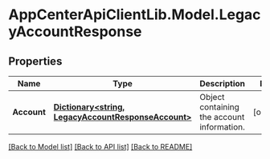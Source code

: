 # AppCenterApiClientLib.Model.LegacyAccountResponse
## Properties

Name | Type | Description | Notes
------------ | ------------- | ------------- | -------------
**Account** | [**Dictionary&lt;string, LegacyAccountResponseAccount&gt;**](LegacyAccountResponseAccount.md) | Object containing the account information. | [optional] 

[[Back to Model list]](../README.md#documentation-for-models) [[Back to API list]](../README.md#documentation-for-api-endpoints) [[Back to README]](../README.md)

